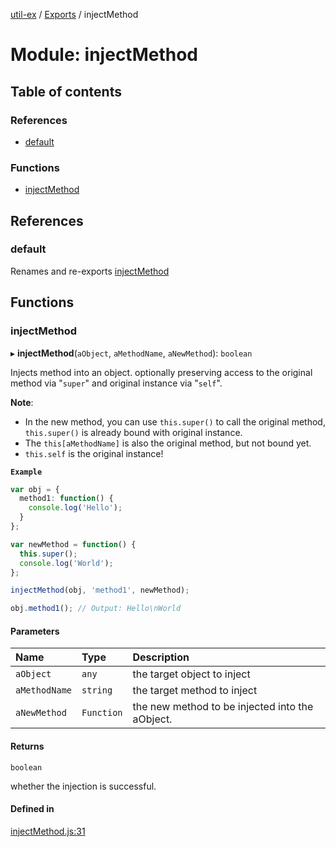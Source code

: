 [util-ex](../README.md) / [Exports](../modules.md) / injectMethod

# Module: injectMethod

## Table of contents

### References

- [default](injectMethod.md#default)

### Functions

- [injectMethod](injectMethod.md#injectmethod)

## References

### default

Renames and re-exports [injectMethod](injectMethod.md#injectmethod)

## Functions

### injectMethod

▸ **injectMethod**(`aObject`, `aMethodName`, `aNewMethod`): `boolean`

Injects method into an object. optionally preserving access to the original method via "`super`" and original instance via "`self`".

**Note**:

* In the new method, you can use `this.super()` to call the original method, `this.super()` is already bound with original instance.
* The `this[aMethodName]` is also the original method, but not bound yet.
* `this.self` is the original instance!

**`Example`**

```ts
var obj = {
  method1: function() {
    console.log('Hello');
  }
};

var newMethod = function() {
  this.super();
  console.log('World');
};

injectMethod(obj, 'method1', newMethod);

obj.method1(); // Output: Hello\nWorld
```

#### Parameters

| Name | Type | Description |
| :------ | :------ | :------ |
| `aObject` | `any` | the target object to inject |
| `aMethodName` | `string` | the target method to inject |
| `aNewMethod` | `Function` | the new method to be injected into the aObject. |

#### Returns

`boolean`

whether the injection is successful.

#### Defined in

[injectMethod.js:31](https://github.com/snowyu/util-ex.js/blob/de980c9/src/injectMethod.js#L31)
